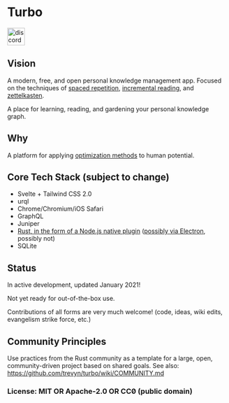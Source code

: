 # Turbo

[<img alt="discord" src="https://img.shields.io/discord/761441128544600074?label=chat%20on%20Discord&style=for-the-badge&color=7289d9&logo=discord&logoColor=FFF" height="40">](https://discord.gg/w9tqdgj2qg)

## Vision

A modern, free, and open personal knowledge management app. Focused on the techniques of [spaced repetition](https://en.wikipedia.org/wiki/Spaced_repetition), [incremental reading](https://en.wikipedia.org/wiki/Incremental_reading), and [zettelkasten](https://en.wikipedia.org/wiki/Zettelkasten).

A place for learning, reading, and gardening your personal knowledge graph.

## Why

A platform for applying [optimization methods](https://en.wikipedia.org/wiki/Mathematical_optimization) to human potential.

## Core Tech Stack (subject to change)

- Svelte + Tailwind CSS 2.0
- urql
- Chrome/Chromium/iOS Safari
- GraphQL
- Juniper
- [Rust, in the form of a Node.js native plugin](https://github.com/trevyn/turbo/discussions/1) ([possibly via Electron](https://github.com/trevyn/turbo/discussions/2), possibly not)
- SQLite

## Status

In active development, updated January 2021!

Not yet ready for out-of-the-box use.

Contributions of all forms are very much welcome! (code, ideas, wiki edits, evangelism strike force, etc.)

## Community Principles

Use practices from the Rust community as a template for a large, open, community-driven project based on shared goals. See also: https://github.com/trevyn/turbo/wiki/COMMUNITY.md

### License: MIT OR Apache-2.0 OR CC0̸ (public domain)
